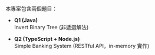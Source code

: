 本專案包含兩個題目：

- **Q1 (Java)**  
  Invert Binary Tree (非遞迴解法)  

- **Q2 (TypeScript + Node.js)**  
  Simple Banking System (RESTful API，in-memory 實作)  
